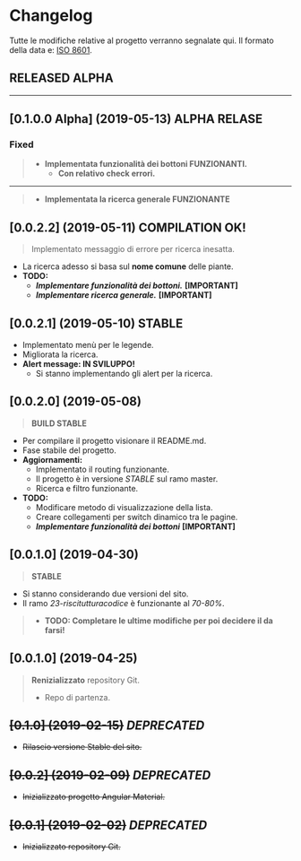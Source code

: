 # Changelog
Tutte le modifiche relative al progetto verranno segnalate qui.
Il formato della data e: [ISO 8601](https://www.iso.org/iso-8601-date-and-time-format.html).

## RELEASED ALPHA
---------------------

## [0.1.0.0 Alpha] (2019-05-13) **ALPHA RELASE**
### Fixed
> - **Implementata funzionalità dei bottoni FUNZIONANTI.**
>   - **Con relativo check errori.**
------------------------------------------------
> - **Implementata la ricerca generale FUNZIONANTE**

## [0.0.2.2] (2019-05-11) **COMPILATION OK!**
> Implementato messaggio di errore per ricerca inesatta.
- La ricerca adesso si basa sul **nome comune** delle piante.
- **TODO:**
    - ***Implementare funzionalità dei bottoni.***  **[IMPORTANT]**
    - ***Implementare ricerca generale.***  **[IMPORTANT]**

## [0.0.2.1] (2019-05-10) **STABLE**
- Implementato menù per le legende.
- Migliorata la ricerca.
- **Alert message: IN SVILUPPO!**
    - Si stanno implementando gli alert per la ricerca. 

## [0.0.2.0] (2019-05-08)
> **BUILD STABLE**
- Per compilare il progetto visionare il README.md.
- Fase stabile del progetto. 
- **Aggiornamenti:**
    - Implementato il routing funzionante.
    - Il progetto è in versione *STABLE* sul ramo master.
    - Ricerca e filtro funzionante.
- **TODO:**
    - Modificare metodo di visualizzazione della lista.
    - Creare collegamenti per switch dinamico tra le pagine.
    - ***Implementare funzionalità dei bottoni***  **[IMPORTANT]**

## [0.0.1.0] (2019-04-30)
> **STABLE**
- Si stanno considerando due versioni del sito.
- Il ramo *23-riscitutturacodice* è funzionante al *70-80%*.
>- **TODO: Completare le ultime modifiche per poi decidere il da farsi!** 

## [0.0.1.0] (2019-04-25)
> **Renizializzato** repository Git.
> - Repo di partenza.

## ~~[0.1.0] (2019-02-15)~~ ***DEPRECATED***
- ~~Rilascio versione Stable del sito.~~

## ~~[0.0.2] (2019-02-09)~~ ***DEPRECATED***
- ~~Inizializzato progetto Angular Material.~~

## ~~[0.0.1] (2019-02-02)~~ ***DEPRECATED***
- ~~Inizializzato repository Git.~~